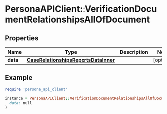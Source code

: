 # PersonaAPIClient::VerificationDocumentRelationshipsAllOfDocument

## Properties

| Name | Type | Description | Notes |
| ---- | ---- | ----------- | ----- |
| **data** | [**CaseRelationshipsReportsDataInner**](CaseRelationshipsReportsDataInner.md) |  | [optional] |

## Example

```ruby
require 'persona_api_client'

instance = PersonaAPIClient::VerificationDocumentRelationshipsAllOfDocument.new(
  data: null
)
```

